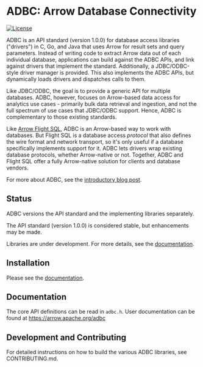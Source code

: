 <!---
  Licensed to the Apache Software Foundation (ASF) under one
  or more contributor license agreements.  See the NOTICE file
  distributed with this work for additional information
  regarding copyright ownership.  The ASF licenses this file
  to you under the Apache License, Version 2.0 (the
  "License"); you may not use this file except in compliance
  with the License.  You may obtain a copy of the License at

    http://www.apache.org/licenses/LICENSE-2.0

  Unless required by applicable law or agreed to in writing,
  software distributed under the License is distributed on an
  "AS IS" BASIS, WITHOUT WARRANTIES OR CONDITIONS OF ANY
  KIND, either express or implied.  See the License for the
  specific language governing permissions and limitations
  under the License.
-->

# ADBC: Arrow Database Connectivity

[![License](http://img.shields.io/:license-Apache%202-blue.svg)](https://github.com/apache/arrow-adbc/blob/master/LICENSE.txt)

ADBC is an API standard (version 1.0.0) for database access libraries ("drivers") in C, Go, and Java that uses Arrow for result sets and query parameters.
Instead of writing code to extract Arrow data out of each individual database, applications can build against the ADBC APIs, and link against drivers that implement the standard.
Additionally, a JDBC/ODBC-style driver manager is provided. This also implements the ADBC APIs, but dynamically loads drivers and dispatches calls to them.

Like JDBC/ODBC, the goal is to provide a generic API for multiple databases.
ADBC, however, focuses on Arrow-based data access for analytics use cases - primarily bulk data retrieval and ingestion, and not the full spectrum of use cases that JDBC/ODBC support.
Hence, ADBC is complementary to those existing standards.

Like [Arrow Flight SQL][flight-sql], ADBC is an Arrow-based way to work with databases.
But Flight SQL is a database access _protocol_ that also defines the wire format and network transport, so it's only useful if a database specifically implements support for it.
ADBC lets drivers wrap existing database protocols, whether Arrow-native or not.
Together, ADBC and Flight SQL offer a fully Arrow-native solution for clients and database vendors.

For more about ADBC, see the [introductory blog post][arrow-blog].

[arrow-blog]: https://arrow.apache.org/blog/2023/01/05/introducing-arrow-adbc/
[flight-sql]: https://arrow.apache.org/docs/format/FlightSql.html

## Status

ADBC versions the API standard and the implementing libraries separately.

The API standard (version 1.0.0) is considered stable, but enhancements may be made.

Libraries are under development.
For more details, see the [documentation](https://arrow.apache.org/adbc/main/driver/status.html).

## Installation

Please see the [documentation](https://arrow.apache.org/adbc/main/driver/installation.html).

## Documentation

The core API definitions can be read in `adbc.h`.
User documentation can be found at https://arrow.apache.org/adbc

## Development and Contributing

For detailed instructions on how to build the various ADBC libraries, see CONTRIBUTING.md.
